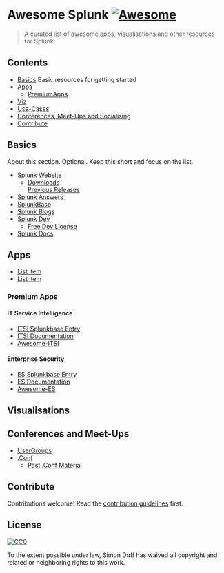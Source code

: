 # Awesome Splunk [![Awesome](https://awesome.re/badge.svg)](https://awesome.re)

> A curated list of awesome apps, visualisations and other resources for Splunk.

## Contents

- [Basics](#basics) Basic resources for getting started
- [Apps](#apps)
    - [PremiumApps](#premium-apps)
- [Viz](#viz)
- [Use-Cases](#use-cases)
- [Conferences, Meet-Ups and Socialising](#conferences-meet-ups-and-socialsing)
- [Contribute](#contribute)

## Basics

About this section. Optional. Keep this short and focus on the list.

- [Splunk Website](https://splunk.com)
   - [Downloads](https://www.splunk.com/download)
   - [Previous Releases](https://www.splunk.com/page/previous_releases)
- [Splunk Answers](https://answers.splunk.com)
- [SplunkBase](https://splunkbase.splunk.com)
- [Splunk Blogs](https://blogs.splunk.com/)
- [Splunk Dev](https://dev.splunk.com)
   - [Free Dev License](httpis://dev.splunk.com/page/developer_license_sign_up)
- [Splunk Docs](https://docs.splunk.com/)

## Apps
- [List item](http://example.com)
- [List item](http://example.com)

### Premium Apps
#### IT Service Intelligence
- [ITSI Splunkbase Entry](http://example.com)
- [ITSI Documentation](http://example.com)
- [Awesome-ITSI](http://example.com)

#### Enterprise Security
- [ES Splunkbase Entry](http://example.com)
- [ES Documentation](http://example.com)
- [Awesome-ES](http://example.com)

## Visualisations

## Conferences and Meet-Ups
- [UserGroups](https://usergroups.splunk.com/)
- [.Conf](https://conf.splunk.com)
    - [Past .Conf Material](https://https://conf.splunk.com/watch/conf-online.html)

## Contribute
Contributions welcome! Read the [contribution guidelines](contributing.md) first.

## License
[![CC0](https://mirrors.creativecommons.org/presskit/buttons/88x31/svg/cc-zero.svg)](https://creativecommons.org/publicdomain/zero/1.0)

To the extent possible under law, Simon Duff has waived all copyright and
related or neighboring rights to this work.
